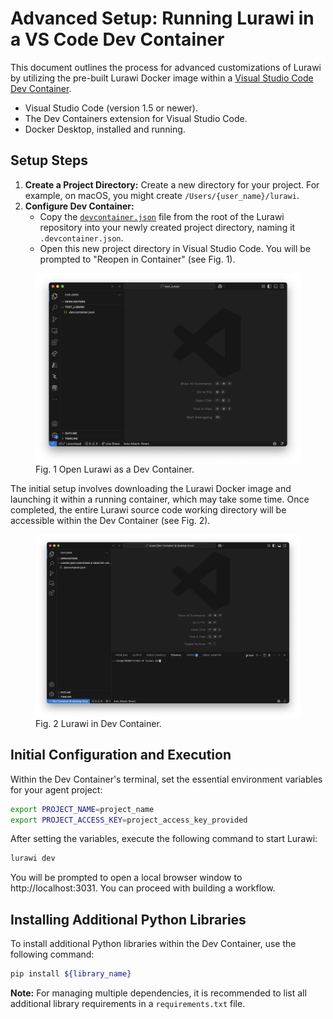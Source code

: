 # Advanced Setup: Running Lurawi in a VS Code Dev Container

This document outlines the process for advanced customizations of Lurawi by utilizing the pre-built Lurawi Docker image within a [Visual Studio Code Dev Container](https://code.visualstudio.com/docs/devcontainers/containers).

*   Visual Studio Code (version 1.5 or newer).
*   The Dev Containers extension for Visual Studio Code.
*   Docker Desktop, installed and running.

## Setup Steps

1.  **Create a Project Directory:** Create a new directory for your project. For example, on macOS, you might create `/Users/{user_name}/lurawi`.
2.  **Configure Dev Container:**
    *   Copy the [`devcontainer.json`](../.devcontainer.json) file from the root of the Lurawi repository into your newly created project directory, naming it `.devcontainer.json`.
    *   Open this new project directory in Visual Studio Code. You will be prompted to "Reopen in Container" (see Fig. 1).

<figure>
    <img src="images/devcontainer1.png"
         alt="Open Lurawi as a Dev Container" width="600px"
         style="display: block; margin: 0 auto"/>
    <figcaption>Fig. 1 Open Lurawi as a Dev Container.</figcaption>
</figure>

The initial setup involves downloading the Lurawi Docker image and launching it within a running container, which may take some time. Once completed, the entire Lurawi source code working directory will be accessible within the Dev Container (see Fig. 2).

<figure>
    <img src="images/devcontainer2.png"
         alt="Lurawi in Dev Container" width="600px"
         style="display: block; margin: 0 auto"/>
    <figcaption>Fig. 2 Lurawi in Dev Container.</figcaption>
</figure>

## Initial Configuration and Execution

Within the Dev Container's terminal, set the essential environment variables for your agent project:
```bash
export PROJECT_NAME=project_name
export PROJECT_ACCESS_KEY=project_access_key_provided
```
After setting the variables, execute the following command to start Lurawi:
```bash
lurawi dev
```

You will be prompted to open a local browser window to http://localhost:3031. You can proceed with building a workflow.

## Installing Additional Python Libraries

To install additional Python libraries within the Dev Container, use the following command:

```bash
pip install ${library_name}
```

**Note:** For managing multiple dependencies, it is recommended to list all additional library requirements in a `requirements.txt` file.
